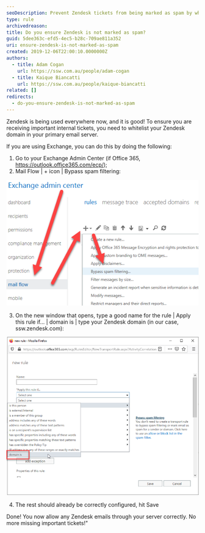 ```yaml
---
seoDescription: Prevent Zendesk tickets from being marked as spam by whitelisting your domain in your primary email server.
type: rule
archivedreason:
title: Do you ensure Zendesk is not marked as spam?
guid: 5dee363c-efd5-4ec5-b28c-709ae811a352
uri: ensure-zendesk-is-not-marked-as-spam
created: 2019-12-06T22:00:10.0000000Z
authors:
  - title: Adam Cogan
    url: https://ssw.com.au/people/adam-cogan
  - title: Kaique Biancatti
    url: https://ssw.com.au/people/kaique-biancatti
related: []
redirects:
  - do-you-ensure-zendesk-is-not-marked-as-spam
---
```


Zendesk is being used everywhere now, and it is good! To ensure you are receiving important internal tickets, you need to whitelist your Zendesk domain in your primary email server.

<!--endintro-->

If you are using Exchange, you can do this by doing the following:

1. Go to your Exchange Admin Center (if Office 365, https://outlook.office365.com/ecp/);
2. Mail Flow | + icon | Bypass spam filtering:

![Figure: Bypass spam filtering setting in Exchange](bypass-spam-filtering.png)

3. On the new window that opens, type a good name for the rule | Apply this rule if... | domain is | type your Zendesk domain (in our case, ssw.zendesk.com):

![Figure: Adding domain to bypass list](adding-domain-to-bypass-list.png)

4. The rest should already be correctly configured, hit Save

Done! You now allow any Zendesk emails through your server correctly. No more missing important tickets!"
